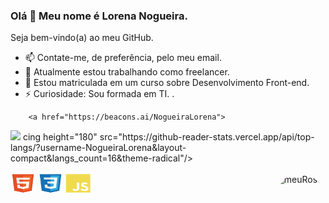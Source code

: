 ### Olá 👋 Meu nome é Lorena Nogueira.
Seja bem-vindo(a) ao meu GitHub.  


- 📫 Contate-me, de preferência, pelo meu email. 
- 🔭 Atualmente estou trabalhando como freelancer.
- 🌱 Estou matriculada em um curso sobre Desenvolvimento Front-end.
- ⚡ Curiosidade: Sou formada em TI.
.

<div>
   
        <a href="https://beacons.ai/NogueiraLorena">
<img height="180" src="https://github-readme-stats.vercel.app/api?username=NogueiraLorena&show_icons-true&theme-radical&include_all_commits=true&ſcount_private-true}"/>
cing height="180" src="https://github-reader-stats.vercel.app/api/top-langs/?username-NogueiraLorena&layout-compact&langs_count=16&theme-radical"/>
</div>

 
  <div style="display: inline_block"> <br>
  
  <img align="center" alt="imgHTML" height="30" width="40" src="https://raw.githubusercontent.com/devicons/devicon/master/icons/html5/html5-original.svg">
  <img align="center" alt="imgCSS" height="30" width="40" src="https://raw.githubusercontent.com/devicons/devicon/master/icons/css3/css3-original.svg">
  <img align="center" alt="imgJs" height="30" width="40" src="https://raw.githubusercontent.com/devicons/devicon/master/icons/javascript/javascript-plain.svg">
  
 <img align="right" alt="meuRosto" height="150" style="border-radius:50px;" src="https://avatars.githubusercontent.com/u/118185045?v=4">
</div>




